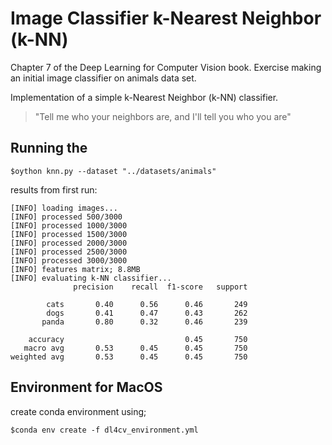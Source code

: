 # Image Classifier k-Nearest Neighbor (k-NN)
Chapter 7 of the Deep Learning for Computer Vision book. Exercise making an initial image classifier on animals data set.

Implementation of a simple k-Nearest Neighbor (k-NN) classifier.

>"Tell me who your neighbors are, and I'll tell you who you are"

## Running the

```$oython knn.py --dataset "../datasets/animals"```

results from first run:

```
[INFO] loading images...
[INFO] processed 500/3000
[INFO] processed 1000/3000
[INFO] processed 1500/3000
[INFO] processed 2000/3000
[INFO] processed 2500/3000
[INFO] processed 3000/3000
[INFO] features matrix; 8.8MB
[INFO] evaluating k-NN classifier...
              precision    recall  f1-score   support

        cats       0.40      0.56      0.46       249
        dogs       0.41      0.47      0.43       262
       panda       0.80      0.32      0.46       239

    accuracy                           0.45       750
   macro avg       0.53      0.45      0.45       750
weighted avg       0.53      0.45      0.45       750
```
## Environment for MacOS

create conda environment using;

```$conda env create -f dl4cv_environment.yml```
